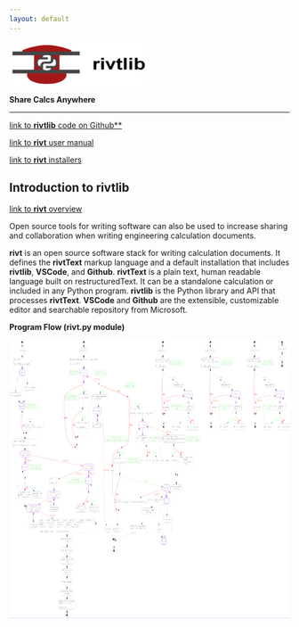 ```yaml
---
layout: default
---
```


<img src="./assets/img/rivtlib03.png" width="250" height="80" />

**Share Calcs Anywhere**

---------------------------

[link to **rivtlib** code on Github**](https://github.com/ShareCalcs/rivtlib)

[link to **rivt** user manual](https://github.com/ShareCalcs/rivtdocs)

[link to **rivt** installers](https://github.com/ShareCalcs/rivt)

## Introduction to **rivtlib** 

[link to **rivt** overview](https://rivt.info)

Open source tools for writing software can also be used to increase sharing and
collaboration when writing engineering calculation documents. 

**rivt** is an open source software stack for writing calculation documents. It
defines the **rivtText** markup language and a default installation that
includes **rivtlib**, **VSCode**, and **Github**. **rivtText** is a plain text,
human readable language built on restructuredText. It can be a standalone
calculation or included in any Python program. **rivtlib** is the Python
library and API that processes **rivtText**. **VSCode** and **Github** are the
extensible, customizable editor and searchable repository from Microsoft.

**Program Flow (rivt.py module)**

<img src="./assets/img/flow2.png" width="750" height="500" />